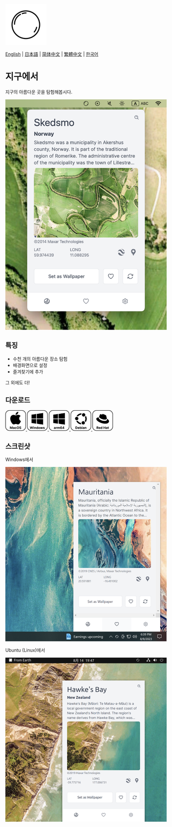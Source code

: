 <img src="./assets/icon.png" alt="로고" width="128">

[English](./README.md) | [日本語](./README_ja.md) | [简体中文](./README_zh-CN.md) | [繁體中文](./README_zh-TW.md) | [한국어](./README_ko.md)

# 지구에서

지구의 아름다운 곳을 탐험해봅시다.

<img src="./assets/Screenshot 2023-08-14 at 19.30.13.png" width="512">

## 특징

- 수천 개의 아름다운 장소 탐험
- 배경화면으로 설정
- 즐겨찾기에 추가

그 외에도 더!

## 다운로드

<div>
    <a href="">
        <img src="assets/macos.svg" alt="MacOS" width="64">
    </a>
    <a href="">
        <img src="assets/windows.svg" alt="Windows" width="64">
    </a>
    <a href="">
        <img src="assets/windows-arm64.svg" alt="Windows arm64" width="64">
    </a>
    <a href="">
        <img src="assets/debian.svg" alt="Linux Debian" width="64">
    </a>
    <a href="">
        <img src="assets/red-hat.svg" alt="Linux Red Hat" width="64">
    </a>
</div>

## 스크린샷

Windows에서

<img src="./assets/Screenshot 2023-08-09 at 18.39.17.png" width="512">

Ubuntu (Linux)에서

<img src="./assets/Screenshot 2023-08-14 at 19.47.17.png" width="512">

